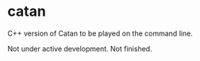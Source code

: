 # catan

C++ version of Catan to be played on the command line.

Not under active development. Not finished.
